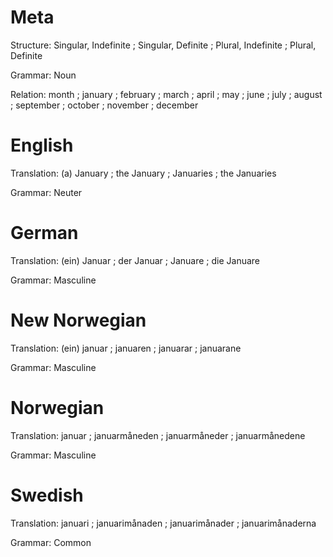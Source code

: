 Meta
====

Structure: Singular, Indefinite ; Singular, Definite ; Plural, Indefinite ; Plural, Definite

Grammar:   Noun

Relation: month ; january ; february ; march ; april ; may ; june ; july ; august ; september ; october ; november ; december




English
=======

Translation: (a) January ; the January ; Januaries ; the Januaries

Grammar:     Neuter



German
======

Translation: (ein) Januar ; der Januar ; Januare ; die Januare

Grammar:     Masculine



New Norwegian
=============

Translation: (ein) januar ; januaren ; januarar ; januarane

Grammar:     Masculine



Norwegian
=========

Translation: januar ; januarmåneden ; januarmåneder ; januarmånedene

Grammar:     Masculine



Swedish
=======

Translation: januari ; januarimånaden ; januarimånader ; januarimånaderna

Grammar:     Common
